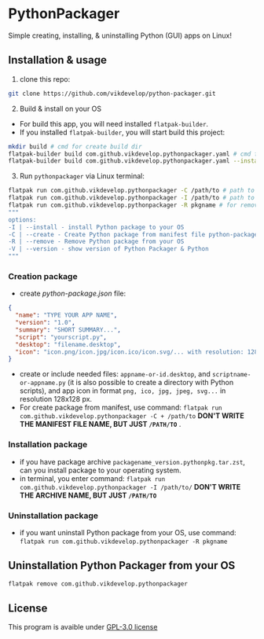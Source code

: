 # PythonPackager
Simple creating, installing, & uninstalling Python (GUI) apps on Linux!

## Installation & usage
1. clone this repo:
```bash
git clone https://github.com/vikdevelop/python-packager.git
```
2. Build & install on your OS
- For build this app, you will need installed `flatpak-builder`.
- If you installed `flatpak-builder`, you will start build this project:
```bash
mkdir build # cmd for create build dir
flatpak-builder build com.github.vikdevelop.pythonpackager.yaml # cmd for build Python Packager
flatpak-builder build com.github.vikdevelop.pythonpackager.yaml --install --user # cmd for install Python Packager on your OS
```

3. Run `pythonpackager` via Linux terminal:
```bash
flatpak run com.github.vikdevelop.pythonpackager -C /path/to # path to manifest
flatpak run com.github.vikdevelop.pythonpackager -I /path/to # path to package archive for install package to your OS
flatpak run com.github.vikdevelop.pythonpackager -R pkgname # for remove package from your OS
"""
options:
-I | --install - install Python package to your OS
-C | --create - Create Python package from manifest file python-package.json
-R | --remove - Remove Python package from your OS
-V | --version - show version of Python Packager & Python
"""
```
### Creation package
- create *python-package.json* file:
```json
{
  "name": "TYPE YOUR APP NAME",
  "version": "1.0",
  "summary": "SHORT SUMMARY...",
  "script": "yourscript.py",
  "desktop": "filename.desktop",
  "icon": "icon.png/icon.jpg/icon.ico/icon.svg/... with resolution: 128x128 px"
}
```
- create or include needed files: `appname-or-id.desktop`, and `scriptname-or-appname.py` (it is also possible to create a directory with Python scripts), and app icon in format `png, ico, jpg, jpeg, svg...` in resolution 128x128 px.
- For create package from manifest, use command: `flatpak run com.github.vikdevelop.pythonpackager -C + /path/to` **DON'T WRITE THE MANIFEST FILE NAME, BUT JUST `/PATH/TO`** .

### Installation package
- if you have package archive `packagename_version.pythonpkg.tar.zst`, can you install package to your operating system.
- in terminal, you enter command: `flatpak run com.github.vikdevelop.pythonpackager -I /path/to/` **DON'T WRITE THE ARCHIVE NAME, BUT JUST `/PATH/TO`** 

### Uninstallation package
- if you want uninstall Python package from your OS, use command: `flatpak run com.github.vikdevelop.pythonpackager -R pkgname`

## Uninstallation Python Packager from your OS
```bash
flatpak remove com.github.vikdevelop.pythonpackager
```

## License
This program is avaible under [GPL-3.0 license](https://github.com/vikdevelop/python-packager/blob/main/LICENSE)
